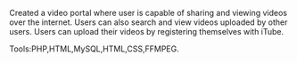 Created a video portal where user is capable of sharing and viewing videos over the internet. Users can also search and view videos uploaded by other users. Users can upload their videos by registering themselves with iTube.

Tools:PHP,HTML,MySQL,HTML,CSS,FFMPEG.
